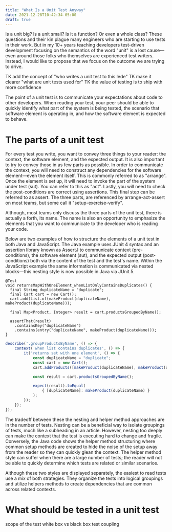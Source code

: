 ```yaml
---
title: "What Is a Unit Test Anyway"
date: 2021-12-28T10:42:34-05:00
draft: true
---
```


Is a unit big? Is a unit small? Is it a function? Or even a whole class? These questions and their kin plague many engineers who are starting to use tests in their work. But in my 10+ years teaching developers test-driven development focusing on the semantics of the word "unit" is a lost cause—even around those folks who themselves are experienced test writers. Instead, I would like to propose that we focus on the outcome we are trying to drive.

TK add the concept of "who writes a unit test to this lede"
TK make it clearer "what are unit tests used for"
TK the value of testing is to ship with more confidence 

The point of a unit test is to communicate your expectations about code to other developers. When reading your test, your peer should be able to quickly identify what part of the system is being tested, the scenario that software element is operating in, and how the software element is expected to behave.

# The parts of a unit test

For every test you write, you want to convey three things to your reader: the context, the software element, and the expected output. It is also important to try to convey those in as few parts as possible. In order to communicate the context, you will need to construct any dependencies for the software element—even the element itself. This is commonly referred to as "arrange".
Once the element is set up, it will need to invoke the part of the system under test (sut). You can refer to this as "act". Lastly, you will need to check the post-conditions are correct using assertions. This final step can be referred to as assert. The three parts, are referenced by arrange-act-assert on most teams, but some call it "setup-exercise-verify".

Although, most teams only discuss the three parts of the unit test, there is actually a forth, its name. The name is also an opportunity to emphasize the elements that you want to communicate to the developer who is reading your code.

Below are two examples of how to structure the elements of a unit test in both Java and JavaScript. The Java example uses JUnit 4 syntax and an assertion library known as AssertJ to communicate context (pre-conditions), the software element (sut), and the expected output (post-conditions) both via the content of the test and the test's name. Within the JavaScript example the same information is communicated via nested blocks—this nesting style is now possible in Java via JUnit 5. 

```
@Test
void returnsMapWithOneElement_whenListOnlyContainsDuplicates() {
  final String duplicateName = "duplicate";
  final Cart cart = new Cart();
  cart.add(List.of(makeProduct(duplicateName), makeProduct(duplicateName)));
  
  final Map<Product, Integer> result = cart.productsGroupedByName();
  
  assertThat(result)
    .containsKey("duplicateName")
    .contains(entry("duplicateName", makeProduct(duplicateName)));
}
```

```javascript
describe('.groupProductsByName', () => {
    context('when list contains duplicates', () => {
        it('returns set with one element', () => {
            const duplicateName = "duplicate";
            const cart = new Cart();
            cart.addProducts([makeProduct(duplicateName), makeProduct(duplicateName)]);

            const result = cart.productsGroupedByName();

            expect(result).toEqual(
                { [duplicateName]: makeProduct(duplicateName) }
            );
        });
    });    
});
```

The tradeoff between these the nesting and helper method approaches are in the number of tests. Nesting can be a beneficial way to isolate groupings of tests, much like a subheading in an article. However, nesting too deeply can make the context that the test is executing hard to change and fragile. Conversely, the Java code shows the helper method structuring where common setup methods are created to hide the noise of the setup away from the reader so they can quickly glean the context. The helper method style can suffer when there are a large number of tests; the reader will not be able to quickly determine which tests are related or similar scenarios.

Although these two styles are displayed separately, the easiest to read tests use a mix of both strategies. They organize the tests into logical groupings and utilize helpers methods to create dependencies that are common across related contexts.

# What should be tested in a unit test
scope of the test 
white box vs black box
test coupling 
